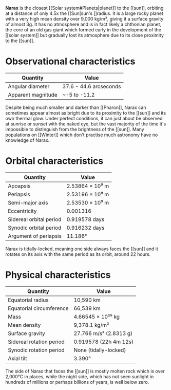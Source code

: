 **Narax** is the closest [[Solar system#Planets|planet]] to the [[sun]], orbiting at a distance of only 4.5x the [[Sun|sun's ]]radius. It is a large rocky planet with a very high mean density over 9,000 kg/m³, giving it a surface gravity of almost 3g. It has no atmosphere and is in fact likely a chthonian planet, the core of an old gas giant which formed early in the development of the [[solar system]] but gradually lost its atmosphere due to its close proximity to the [[sun]].
# Observational characteristics
| Quantity           | Value                  |
| ------------------ | ---------------------- |
| Angular diameter   | 37.6 - 44.6 arcseconds |
| Apparent magnitude | ~-5 to -11.2           |

Despite being much smaller and darker than [[Pharon]], Narax can sometimes appear almost as bright due to its proximity to the [[sun]] and its own thermal glow. Under perfect conditions, it can just about be observed at sunrise or sunset with the naked eye, but the vast majority of the time it's impossible to distinguish from the brightness of the [[sun]]. Many populations on [[Winter]] which don't practise much astronomy have no knowledge of Narax.
# Orbital characteristics
| Quantity                | Value           |
| ----------------------- | --------------- |
| Apoapsis                | 2.53864 × 10⁹ m |
| Periapsis               | 2.53196 × 10⁹ m |
| Semi-major axis         | 2.53530 × 10⁹ m |
| Eccentricity            | 0.001316        |
| Sidereal orbital period | 0.919578 days   |
| Synodic orbital period  | 0.916232 days   |
| Argument of periapsis   | 11.186°         |

Narax is tidally-locked, meaning one side always faces the [[sun]] and it rotates on its axis with the same period as its orbit, around 22 hours.
# Physical characteristics
| Quantity                 | Value                  |
| ------------------------ | ---------------------- |
| Equatorial radius        | 10,590 km              |
| Equatorial circumference | 66,539 km              |
| Mass                     | 4.66545 × 10²⁵ kg      |
| Mean density             | 9,378.1 kg/m³          |
| Surface gravity          | 27.766 m/s² (2.8313 g) |
| Sidereal rotation period | 0.919578 (22h 4m 12s)  |
| Synodic rotation period  | None (tidally-locked)  |
| Axial tilt               | 3.390°                 |

The side of Narax that faces the [[sun]] is mostly molten rock which is over 2,000°C in places, while the night side, which has not seen sunlight in hundreds of millions or perhaps billions of years, is well below zero. 